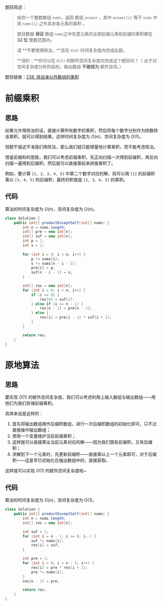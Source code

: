 题目简述：

> 给你一个整数数组 `nums`，返回 数组 `answer` ，其中 `answer[i]` 等于 `nums` 中除 `nums[i]` 之外其余各元素的乘积 。
>
> 题目数据 **保证** 数组 `nums`之中任意元素的全部前缀元素和后缀的乘积都在 **32 位** 整数范围内。
>
> 请 **不要使用除法，**且在 `O(n)` 时间复杂度内完成此题。
>
> **进阶：**你可以在 `O(1)` 的额外空间复杂度内完成这个题目吗？（ 出于对空间复杂度分析的目的，输出数组 **不被视为** 额外空间。）

题目链接：[238. 除自身以外数组的乘积](https://leetcode.cn/problems/product-of-array-except-self/)

# 前缀乘积

## 思路

如果允许用除法的话，直接计算所有数字的乘积，然后将每个数字分别作为除数除该乘积，就可以得到结果。这样时间复杂度为 $O(n)$，空间复杂度为 $O(1)$。

但题干描述不准我们用除法，那么我们就只能增量地计算乘积，而不能考虑除法。

借鉴前缀和的思路，我们可以考虑前缀乘积，先正向扫描一次得到前缀积，再反向扫描一遍得到后缀积，然后就可以直接乘起来拼接乘积了。

例如，要计算 `[1, 2, 3, 4, 5]` 中第二个数字对应的解，则可以用 `[1]` 的前缀积乘以 `[3, 4, 5]` 的后缀积，最终的积就是 `[1, 3, 4, 5]` 的乘积。

## 代码

算法的时间复杂度为 $O(n)$，空间复杂度为 $O(n)$。

```java
class Solution {
    public int[] productExceptSelf(int[] nums) {
        int n = nums.length;
        int[] pre = new int[n];
        int[] suf = new int[n];
        int p = 1;
        int s = 1;
        
        for (int i = 0; i < n; i++) {
            p *= nums[i];
            s *= nums[n - i - 1];
            pre[i] = p;
            suf[n - i - 1] = s;
        }

        int[] res = new int[n];
        for (int i = 0; i < n; i++) {
            if (i == 0) {
                res[0] = suf[1];
            } else if (i == n - 1) {
                res[n - 1] = pre[n - 2];
            } else {
                res[i] = pre[i - 1] * suf[i + 1];
            }
        }

        return res;
    }
}
```

# 原地算法

## 思路

要实现 $O(1)$ 的额外空间复杂度，我们可以考虑利用上输入数组与输出数组——用他们为我们存储前缀乘积。

具体来说是这样的：

1. 首先将输出数组用作后缀积数组，进行一次后缀积数组的初始化即可，只不过直接操作输出数组；
2. 使用一个变量维护当前前缀乘积；
3. 这样就可以直接算出当前元素对应的解——因为我们既有前缀积，又有后缀积；
4. 求解到下一个元素时，先更新前缀积——直接乘以上一个元素即可，对于后缀积——这是早已初始化在输出数组中的，直接获取。

这样就可以实现 $O(1)$ 的额外空间复杂度啦~

## 代码

算法的时间复杂度为 $O(n)$，空间复杂度为 $O(1)$。

```java
class Solution {
    public int[] productExceptSelf(int[] nums) {
        int n = nums.length;
        int[] res = new int[n];

        int suf = 1;
        for (int i = n - 1; i >= 0; i--) {
            suf *= nums[i];
            res[i] = suf;
        }

        int pre = 1;
        for (int i = 0; i < n - 1; i++) {
            res[i] = pre * res[i + 1];
            pre *= nums[i];
        }
        res[n - 1] = pre;

        return res;
    }
}
```

